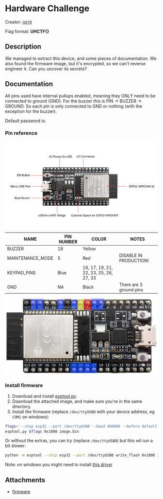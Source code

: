 # Hardware Challenge

Creator: [jorrit](https://github.com/darkcores)

Flag format: **UHCTF{}**

## Description

We managed to extract this device, and some pieces of documentation. We also found the firmware image, but it's encrypted, so we can't reverse engineer it. Can you uncover its secrets?

## Documentation

All pins used have internal pullups enabled, meaning they ONLY need to be connected to ground (GND). For the buzzer this is PIN -> BUZZER -> GROUND. So each pin is only connected to GND or nothing (with the exception for the buzzer).

Default password is: <!-- `password123` -->

### Pin reference

![esp32 functional overview](esp32-devkitc-functional-overview.jpg)

| NAME | PIN NUMBER | COLOR | NOTES |
|------|------------|-------|-------|
| BUZZER | 18 | Yellow | |
| MAINTENANCE_MODE | 5 | Red | DISABLE IN PRODUCTION! |
| KEYPAD_PINS | Blue | 16, 17, 19, 21, 22, 23, 25, 26, 27, 33 |  |
| GND | NA | Black | There are 3 ground pins

![esp32 pinout overview](esp32-devkitv4.jpg)

### Install firmware

1. Download and install [esptool.py](https://github.com/espressif/esptool).
2. Download the attached image, and make sure you're in the same directory.
3. Install the firmware (replace `/dev/ttyUSB0` with your device address, eg `COM1` on windows):

```bash
flags='--chip esp32 --port /dev/ttyUSB0 --baud 460800 --before default_reset --after hard_reset write_flash -z --flash_mode dio --flash_freq 40m --flash_size detect'
esptool.py $flags 0x1000 image.bin
```

Or without the extras, you can try (replace `/dev/ttyUSB0`) but this wil run a bit slower:

```bash
python -m esptool --chip esp32 --port /dev/ttyUSB0 write_flash 0x1000 image.bin
```

Note: on windows you might need to install [this driver](https://www.silabs.com/developers/usb-to-uart-bridge-vcp-drivers)

## Attachments
* [firmware](attachments/image.bin)